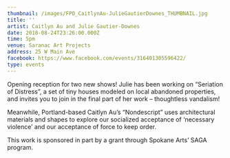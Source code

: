 ```yaml
---
thumbnail: /images/FPO_CaitlynAu-JulieGautierDownes_THUMBNAIL.jpg
title: ''
artist: Caitlyn Au and Julie Gautier-Downes
date: 2018-08-24T23:26:00.000Z
time: 5pm
venue: Saranac Art Projects
address: 25 W Main Ave
facebook: https://www.facebook.com/events/316401305596422/
type: events
---
```

Opening reception for two new shows! Julie has been working on “Seriation of Distress”, a set of tiny houses modeled on local abandoned properties, and invites you to join in the final part of her work – thoughtless vandalism!

Meanwhile, Portland-based Caitlyn Au’s “Nondescript” uses architectural materials and shapes to explore our socialized acceptance of ‘necessary violence’ and our acceptance of force to keep order.

This work is sponsored in part by a grant through Spokane Arts’ SAGA program.

